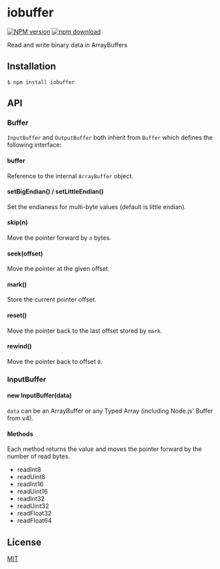 # iobuffer

  [![NPM version][npm-image]][npm-url]
  [![npm download][download-image]][download-url]

Read and write binary data in ArrayBuffers

## Installation

```
$ npm install iobuffer
```

## API

### Buffer

`InputBuffer` and `OutputBuffer` both inherit from `Buffer` which defines the following interface:

#### buffer

Reference to the internal `ArrayBuffer` object.

#### setBigEndian() / setLittleEndian()

Set the endianess for multi-byte values (default is little endian).

#### skip(n)

Move the pointer forward by `n` bytes.

#### seek(offset)

Move the pointer at the given offset.

#### mark()

Store the current pointer offset.

#### reset()

Move the pointer back to the last offset stored by `mark`.

#### rewind()

Move the pointer back to offset `0`.

### InputBuffer

#### new InputBuffer(data)

`data` can be an ArrayBuffer or any Typed Array (including Node.js' Buffer from v4).

#### Methods

Each method returns the value and moves the pointer forward by the number of read bytes.

* readInt8
* readUint8
* readInt16
* readUint16
* readInt32
* readUint32
* readFloat32
* readFloat64

## License

  [MIT](./LICENSE)

[npm-image]: https://img.shields.io/npm/v/iobuffer.svg?style=flat-square
[npm-url]: https://www.npmjs.com/package/iobuffer
[download-image]: https://img.shields.io/npm/dm/iobuffer.svg?style=flat-square
[download-url]: https://www.npmjs.com/package/iobuffer
